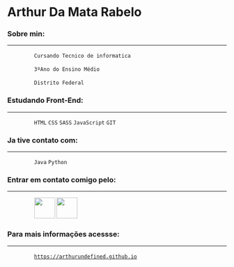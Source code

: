 # Arthur Da Mata Rabelo

### Sobre min:
---

⠀⠀⠀⠀⠀⠀<code>Cursando Tecnico de informatica</code>

⠀⠀⠀⠀⠀⠀<code>3ºAno do Ensino Médio</code>

⠀⠀⠀⠀⠀⠀<code>Distrito Federal</code>

### Estudando Front-End: 
---

⠀⠀⠀⠀⠀⠀`HTML` `CSS` `SASS` `JavaScript` `GIT`


### Ja tive contato com:
---

⠀⠀⠀⠀⠀⠀`Java` `Python`

### Entrar em contato comigo pelo:
---

⠀⠀⠀⠀⠀⠀<code><a href="https://www.linkedin.com/in/arthur-rabelo-5663871b6/"><img width="48px" src="https://img.icons8.com/wired/64/000000/linkedin--v1.png" /></a></code> <code><a href="https://api.whatsapp.com/send?phone=5561995022477"><img width="48px" src="https://img.icons8.com/wired/64/000000/whatsapp.png" /></a></code>

### Para mais informações acessse:
---

⠀⠀⠀⠀⠀⠀<code>https://arthurundefined.github.io</code>
